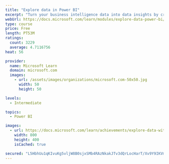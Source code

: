 ```yaml
---
title: "Explore data in Power BI"
excerpt: "Turn your business intelligence data into data insights by creating and configuring Power BI dashboards."
webUrl: https://docs.microsoft.com/learn/modules/explore-data-power-bi/
type: course
price: Free
length: PT53M
ratings:
  count: 3229
  average: 4.7116756
heat: 56

provider:
  name: Microsoft Learn
  domain: microsoft.com
  images:
    - url: /assets/images/organizations/microsoft.com-50x50.jpg
      width: 50
      height: 50

levels:
  - Intermediate

topics:
  - Power BI

images:
  - url: https://docs.microsoft.com/learn/achievements/explore-data-with-power-bi-desktop-social.png
    width: 800
    height: 400
    isCached: true

secured: "L5HbhUu1qKIvuKg5vljW8B0sjxSMb4RAzNkakJTv3dQrLocHarT/Xv9Y9IKVmEe6X8w/vW/NJ4qeyM6joUGeb+MVxoo7aqTYh1n4ErEctxN1MFqaWfuPJZ4vSkOa/jjVtol7K4kW/RGdY95WPtcNf1fun738YoJPSDXqey3+lmCnVq1z0t4rY2habGsU7BFWZGoYT3t1hxp9fMc+BoBhR+4CklVMAcIeHICsj1i6s1onSEMk16iHCVA5VKzjpap+S+Qr9PvEy513xqMZ37Y3Q8flA1Mr7Md1ps+2FQdOjZz4uNes1a5qc8dNzsPJzcW2YHbl93kzILF9P1LXYltZWN1mVDAsbxQilOvrtVBBc5ltqVioKzWlmWxiCOpJgDSdLlWShuiMfWiHWjPJOgjSebv9k+5ZFmxvE1QMjPU88X0=;sKE/WnvQUaCK09aopz2dxA=="
---
```


